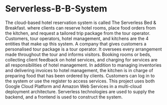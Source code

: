 # Serverless-B-B-System
The cloud-based hotel reservation system is called The Serverless Bed & Breakfast. where clients can reserve hotel rooms, place food orders from the kitchen, and request a tailored trip package from the tour operator. Customers, tour operators, hotel management, and kitchens are the 4 entities that make up this system. A company that gives customers a personalised tour package is a tour operator. It oversees every arrangement made throughout the tour and informs visitors. Booking rooms or beds, collecting client feedback on hotel services, and charging for services are all responsibilities of hotel management. In addition to managing inventories and delivering invoices to hotel management, the kitchen is in charge of preparing food that has been ordered by clients. Customers can log in to the system or use the register to access services. This project uses both Google Cloud Platform and Amazon Web Services in a multi-cloud deployment architecture. Serverless technologies are used to supply the backend, and a frontend is used to construct the system.
